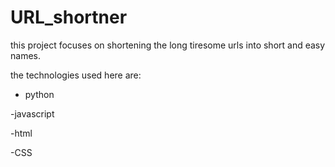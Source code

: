 # URL_shortner

this project focuses on shortening the long tiresome urls into short and easy names.

the technologies used here are:

  - python
  
  -javascript
  
  -html
  
  -CSS
